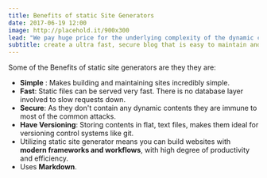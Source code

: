 ```yaml
---
title: Benefits of static Site Generators
date: 2017-06-19 12:00
image: http://placehold.it/900x300
lead: "We pay huge price for the underlying complexity of the dynamic code running on a server for every request - a price which we could avoid paying entirely when this kind of complexity is not needed."
subtitle: create a ultra fast, secure blog that is easy to maintain and easy to scale
---
```


Some of the Benefits of static site generators are they they are:

- **Simple** : Makes building and maintaining sites incredibly simple.
- **Fast**: Static files can be served very fast. There is no database layer involved to slow requests down.
- **Secure**: As they don't contain any dynamic contents they are immune to most of the common attacks.
- **Have Versioning**: Storing contents in flat, text files, makes them ideal for versioning control systems like git.
- Utilizing static site generator means you can build websites with **modern frameworks and workflows**, with high degree of productivity and efficiency.
- Uses **Markdown**.
